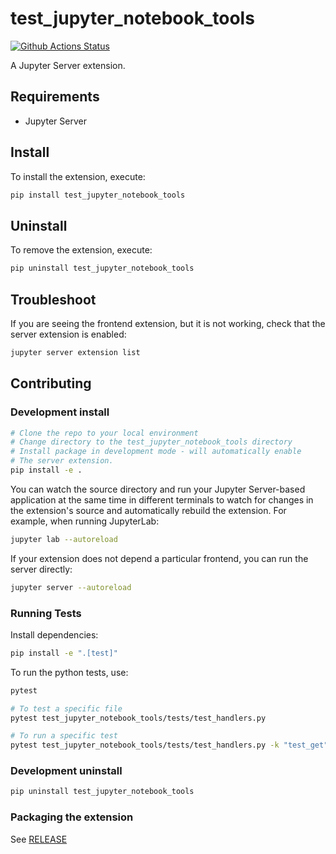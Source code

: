 # test_jupyter_notebook_tools

[![Github Actions Status](https://github.com/github_username/test_jupyter_notebook_tools/workflows/Build/badge.svg)](https://github.com/github_username/test_jupyter_notebook_tools/actions/workflows/build.yml)

A Jupyter Server extension.

## Requirements

- Jupyter Server

## Install

To install the extension, execute:

```bash
pip install test_jupyter_notebook_tools
```

## Uninstall

To remove the extension, execute:

```bash
pip uninstall test_jupyter_notebook_tools
```

## Troubleshoot

If you are seeing the frontend extension, but it is not working, check
that the server extension is enabled:

```bash
jupyter server extension list
```

## Contributing

### Development install

```bash
# Clone the repo to your local environment
# Change directory to the test_jupyter_notebook_tools directory
# Install package in development mode - will automatically enable
# The server extension.
pip install -e .
```


You can watch the source directory and run your Jupyter Server-based application at the same time in different terminals to watch for changes in the extension's source and automatically rebuild the extension.  For example,
when running JupyterLab:

```bash
jupyter lab --autoreload
```

If your extension does not depend a particular frontend, you can run the
server directly:

```bash
jupyter server --autoreload
```

### Running Tests

Install dependencies:

```bash
pip install -e ".[test]"
```

To run the python tests, use:

```bash
pytest

# To test a specific file
pytest test_jupyter_notebook_tools/tests/test_handlers.py

# To run a specific test
pytest test_jupyter_notebook_tools/tests/test_handlers.py -k "test_get"
```

### Development uninstall

```bash
pip uninstall test_jupyter_notebook_tools
```

### Packaging the extension

See [RELEASE](RELEASE.md)
